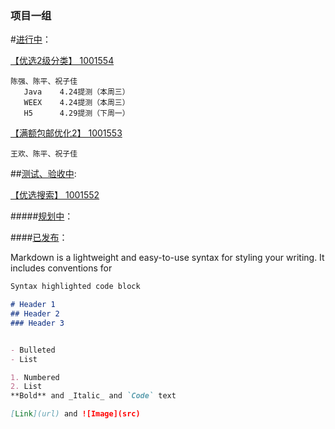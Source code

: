 ### 项目一组




#[进行中](https://potholing.github.io/plan)：

[【优选2级分类】 1001554](https://potholing.github.io/plan/1001554/index.html)
 ```
 陈强、陈平、祝子佳
    Java    4.24提测（本周三）
    WEEX    4.24提测（本周三）
    H5      4.29提测（下周一）
```    

[【满额包邮优化2】 1001553](https://potholing.github.io/plan/1001553/index.html)
 ```
 王欢、陈平、祝子佳

```   

##[测试、验收中](https://potholing.github.io/plan):

[【优选搜索】 1001552](https://potholing.github.io/plan/1001552/index.html)


#####[规划中](https://potholing.github.io/plan)：



####[已发布](https://potholing.github.io/plan)：


Markdown is a lightweight and easy-to-use syntax for styling your writing. It includes conventions for

```markdown
Syntax highlighted code block

# Header 1
## Header 2
### Header 3


- Bulleted
- List

1. Numbered
2. List
**Bold** and _Italic_ and `Code` text

[Link](url) and ![Image](src)
```
